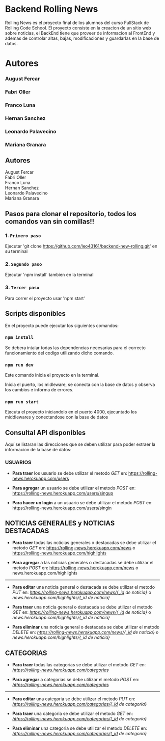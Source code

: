 # Backend Rolling News

Rolling News es el proyecto final de los alumnos del curso FullStack de Rolling Code School.
El proyecto consiste en la creacion de un sitio web sobre noticias, el BackEnd tiene que proveer de informacion al FrontEnd y ademas de controlar altas, bajas, modificaciones y guardarlas en la base de datos.

# Autores
### August Fercar<br/>
### Fabri Oller<br/>
### Franco Luna<br/>
### Hernan Sanchez<br/>
### Leonardo Palavecino<br/>
### Mariana Granara<br/>

## Autores
August Fercar<br/>
Fabri Oller<br/>
Franco Luna<br/>
Hernan Sanchez<br/>
Leonardo Palavecino<br/>
Mariana Granara<br/>


## Pasos para clonar el repositorio, todos los comandos van sin comillas!!

### 1. `Primero paso`

Ejecutar 'git clone https://github.com/leo43161/backend-new-rolling.git' en su terminal 

### 2. `Segundo paso`

Ejecutar 'npm install' tambien en la terminal

### 3. `Tercer paso`

Para correr el proyecto usar 'npm start'

## Scripts disponibles

En el proyecto puede ejecutar los siguientes comandos:

### `npm install`

Se debera intalar todas las dependencias necesarias para el correcto funcionamiento del codigo utilizando dicho comando.

### `npm run dev` 

Este comando inicia el proyecto en la terminal.<br/>

Inicia el puerto, los midleware, se conecta con la base de datos y observa los cambios e informa de errores.

### `npm run start`

Ejecuta el proyecto iniciandolo en el puerto 4000, ejecuntado los middlewares y conectandose con la base de datos 


## Consultal API disponibles

Aquí se listaran las direcciones que se deben utilizar para poder extraer la informacion de la base de datos:

### USUARIOS

- **Para traer** los usuario se debe utilizar el metodo *GET* en: https://rolling-news.herokuapp.com/users

- **Para agregar** un usuario se debe utilizar el metodo *POST* en: https://rolling-news.herokuapp.com/users/singup

- **Para hacer un login** a un usuario se debe utilizar el metodo *POST* en: https://rolling-news.herokuapp.com/users/singin

## NOTICIAS GENERALES y NOTICIAS DESTACADAS

- **Para traer** todas las noticias generales o destacadas se debe utilizar el metodo *GET* en: https://rolling-news.herokuapp.com/news o https://rolling-news.herokuapp.com/highlights

- **Para agregar** a las noticias generales o destacadas se debe utilizar el metodo *POST* en: https://rolling-news.herokuapp.com/news o news.herokuapp.com/highlights

-------------------------------

- **Para editar** una noticia general o destacada se debe utilizar el metodo *PUT* en: *https://rolling-news.herokuapp.com/news/{_id de noticia}* o *news.herokuapp.com/highlights/{_id de noticia}*

- **Para traer** una noticia general o destacada se debe utilizar el metodo *GET* en: *https://rolling-news.herokuapp.com/news/{_id de noticia}* o *news.herokuapp.com/highlights/{_id de noticia}*

- **Para eliminar** una noticia general o destacada se debe utilizar el metodo *DELETE* en: *https://rolling-news.herokuapp.com/news/{_id de noticia}* o *news.herokuapp.com/highlights/{_id de noticia}*

## CATEGORIAS

- **Para traer** todas las categorias se debe utilizar el metodo *GET* en: *https://rolling-news.herokuapp.com/categorias*

- **Para agregar** a categorias se debe utilizar el metodo *POST* en: *https://rolling-news.herokuapp.com/categorias*

-------------------------------

- **Para editar** una categoria se debe utilizar el metodo *PUT* en: *https://rolling-news.herokuapp.com/categorias/{_id de categoria}*

- **Para traer** una categoria se debe utilizar el metodo *GET* en: *https://rolling-news.herokuapp.com/categorias/{_id de categoria}*

- **Para eliminar** una categoria se debe utilizar el metodo *DELETE* en: *https://rolling-news.herokuapp.com/categorias/{_id de categoria}*